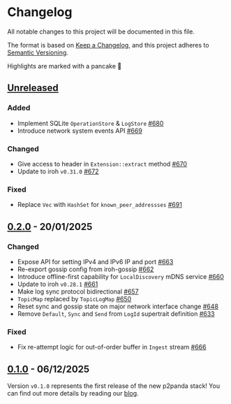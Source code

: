 # Changelog

All notable changes to this project will be documented in this file.

The format is based on [Keep a Changelog](https://keepachangelog.com/en/1.0.0/),
and this project adheres to [Semantic Versioning](https://semver.org/spec/v2.0.0.html).

Highlights are marked with a pancake 🥞

## [Unreleased]

### Added

- Implement SQLite `OperationStore` & `LogStore` [#680](https://github.com/p2panda/p2panda/pull/680)
- Introduce network system events API [#669](https://github.com/p2panda/p2panda/pull/669)

### Changed

- Give access to header in `Extension::extract` method [#670](https://github.com/p2panda/p2panda/pull/670)
- Update to iroh `v0.31.0` [#672](https://github.com/p2panda/p2panda/pull/672)

### Fixed

- Replace `Vec` with `HashSet` for `known_peer_addressses` [#691](https://github.com/p2panda/p2panda/pull/691)

## [0.2.0] - 20/01/2025

### Changed

- Expose API for setting IPv4 and IPv6 IP and port [#663](https://github.com/p2panda/p2panda/pull/663)
- Re-export gossip config from iroh-gossip [#662](https://github.com/p2panda/p2panda/pull/662)
- Introduce offline-first capability for `LocalDiscovery` mDNS service [#660](https://github.com/p2panda/p2panda/pull/660)
- Update to iroh `v0.28.1` [#661](https://github.com/p2panda/p2panda/pull/661)
- Make log sync protocol bidirectional [#657](https://github.com/p2panda/p2panda/pull/657)
- `TopicMap` replaced by `TopicLogMap` [#650](https://github.com/p2panda/p2panda/pull/650)
- Reset sync and gossip state on major network interface change [#648](https://github.com/p2panda/p2panda/pull/648)
- Remove `Default`, `Sync` and `Send` from `LogId` supertrait definition [#633](https://github.com/p2panda/p2panda/pull/633)

### Fixed

- Fix re-attempt logic for out-of-order buffer in `Ingest` stream [#666](https://github.com/p2panda/p2panda/pull/666)

## [0.1.0] - 06/12/2025

Version `v0.1.0` represents the first release of the new p2panda stack! You can find out more details by reading our [blog](https://p2panda.org/2024/12/06/p2panda-release.html).

[unreleased]: https://github.com/p2panda/p2panda/compare/v0.2.0...HEAD
[0.2.0]: https://github.com/p2panda/p2panda/releases/tag/v0.2.0
[0.1.0]: https://github.com/p2panda/p2panda/releases/tag/v0.1.0
